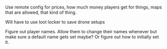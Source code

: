 Use remote config for prices, how much money players get for things, maps that are allowed, that kind of thing.

Will have to use loot locker to save drone setups

Figure out player names. Allow them to change their names whenever but make sure a default name gets set maybe? Or figure out how to initially set it.